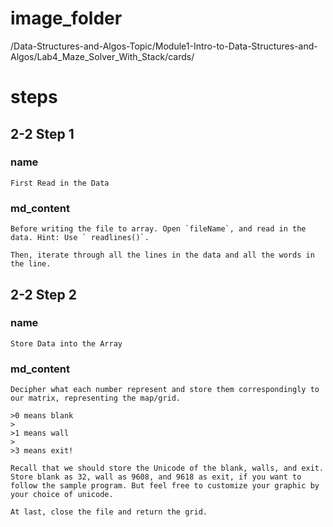 # image_folder
/Data-Structures-and-Algos-Topic/Module1-Intro-to-Data-Structures-and-Algos/Lab4_Maze_Solver_With_Stack/cards/

# steps

## 2-2 Step 1

### name
```
First Read in the Data
```

### md_content
```
Before writing the file to array. Open `fileName`, and read in the data. Hint: Use ` readlines()`.

Then, iterate through all the lines in the data and all the words in the line. 
```

## 2-2 Step 2

### name
```
Store Data into the Array
```

### md_content
```
Decipher what each number represent and store them correspondingly to our matrix, representing the map/grid. 

>0 means blank
>
>1 means wall
>
>3 means exit!

Recall that we should store the Unicode of the blank, walls, and exit.  Store blank as 32, wall as 9608, and 9618 as exit, if you want to follow the sample program. But feel free to customize your graphic by your choice of unicode.

At last, close the file and return the grid.
```